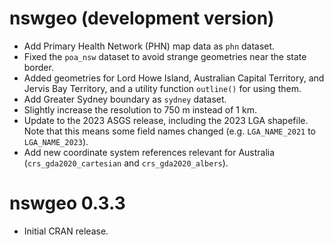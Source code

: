 # nswgeo (development version)

* Add Primary Health Network (PHN) map data as `phn` dataset.
* Fixed the `poa_nsw` dataset to avoid strange geometries near the state border.
* Added geometries for Lord Howe Island, Australian Capital Territory, and
  Jervis Bay Territory, and a utility function `outline()` for using them.
* Add Greater Sydney boundary as `sydney` dataset.
* Slightly increase the resolution to 750 m instead of 1 km.
* Update to the 2023 ASGS release, including the 2023 LGA shapefile. Note that
  this means some field names changed (e.g. `LGA_NAME_2021` to `LGA_NAME_2023`).
* Add new coordinate system references relevant for Australia
  (`crs_gda2020_cartesian` and `crs_gda2020_albers`).

# nswgeo 0.3.3

* Initial CRAN release.
